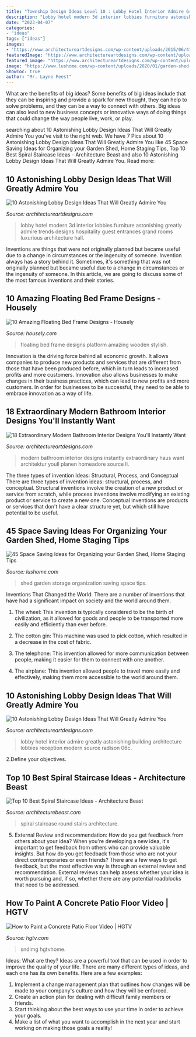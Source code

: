 ```yaml
---
title: "Township Design Ideas Level 10 : Lobby Hotel Interior Admire Greatly Astonishing Building Architecture Lobbies Reception Modern Source Radison 06c"
description: "Lobby hotel modern 3d interior lobbies furniture astonishing greatly admire trends designs hospitality guest entrances grand rooms luxurious architecture hall"
date: "2023-04-07"
categories:
- "ideas"
tags: ["ideas"]
images:
- "https://www.architectureartdesigns.com/wp-content/uploads/2015/06/410.jpg"
featuredImage: "https://www.architectureartdesigns.com/wp-content/uploads/2016/05/18-Extraordinary-Modern-Bathroom-Interior-Designs-Youll-Instantly-Want-To-Have-2.jpg"
featured_image: "https://www.architectureartdesigns.com/wp-content/uploads/2015/06/89-630x419.jpg"
image: "https://www.lushome.com/wp-content/uploads/2020/01/garden-shed-storage-organization-tips-31.jpg"
ShowToc: true
author: "Mr. Layne Feest"
---
```



What are the benefits of big ideas?
Some benefits of big ideas include that they can be inspiring and provide a spark for new thought, they can help to solve problems, and they can be a way to connect with others. Big ideas can also lead to new business concepts or innovative ways of doing things that could change the way people live, work, or play.

	

		
searching about 10 Astonishing Lobby Design Ideas That Will Greatly Admire You you've visit to the right web. We have 7 Pics about 10 Astonishing Lobby Design Ideas That Will Greatly Admire You like 45 Space Saving Ideas for Organizing your Garden Shed, Home Staging Tips, Top 10 Best Spiral Staircase Ideas - Architecture Beast and also 10 Astonishing Lobby Design Ideas That Will Greatly Admire You. Read more:
		
    
## 10 Astonishing Lobby Design Ideas That Will Greatly Admire You

<img loading=lazy src="https://www.architectureartdesigns.com/wp-content/uploads/2015/06/410.jpg" onerror="this.onerror=null;this.src='https://tse1.mm.bing.net/th?id=OIP.SdHQk1WxBhVd4zZ-lNUffgHaEm&amp;pid=15.1';" alt="10 Astonishing Lobby Design Ideas That Will Greatly Admire You">

_Source: architectureartdesigns.com_

>lobby hotel modern 3d interior lobbies furniture astonishing greatly admire trends designs hospitality guest entrances grand rooms luxurious architecture hall. 

	

Inventions are things that were not originally planned but became useful due to a change in circumstances or the ingenuity of someone.
Invention always has a story behind it. Sometimes, it's something that was not originally planned but became useful due to a change in circumstances or the ingenuity of someone. In this article, we are going to discuss some of the most famous inventions and their stories.

    
## 10 Amazing Floating Bed Frame Designs - Housely

<img loading=lazy src="https://a5j0u479x2t4e35gducjhz15-wpengine.netdna-ssl.com/wp-content/uploads/2017/07/0a2719e5476c46893595376be3b747b4-floating-bed-frame-bed-frame-design.jpg" onerror="this.onerror=null;this.src='https://tse2.mm.bing.net/th?id=OIP.a1CnQxNU1e3DijTErIp1OwHaFj&amp;pid=15.1';" alt="10 Amazing Floating Bed Frame Designs - Housely">

_Source: housely.com_

>floating bed frame designs platform amazing wooden stylish. 

	

Innovation is the driving force behind all economic growth. It allows companies to produce new products and services that are different from those that have been produced before, which in turn leads to increased profits and more customers. Innovation also allows businesses to make changes in their business practices, which can lead to new profits and more customers. In order for businesses to be successful, they need to be able to embrace innovation as a way of life.

    
## 18 Extraordinary Modern Bathroom Interior Designs You&#039;ll Instantly Want

<img loading=lazy src="https://www.architectureartdesigns.com/wp-content/uploads/2016/05/18-Extraordinary-Modern-Bathroom-Interior-Designs-Youll-Instantly-Want-To-Have-2.jpg" onerror="this.onerror=null;this.src='https://tse3.mm.bing.net/th?id=OIP.ZllaVp8WjM9t2lGsGRVWpQHaD8&amp;pid=15.1';" alt="18 Extraordinary Modern Bathroom Interior Designs You&#039;ll Instantly Want">

_Source: architectureartdesigns.com_

>modern bathroom interior designs instantly extraordinary haus want architektur youll planen homeadore source ll. 

	

The three types of invention Ideas: Structural, Process, and Conceptual
There are three types of invention ideas: structural, process, and conceptual. Structural inventions involve the creation of a new product or service from scratch, while process inventions involve modifying an existing product or service to create a new one. Conceptual inventions are products or services that don't have a clear structure yet, but which still have potential to be useful.

    
## 45 Space Saving Ideas For Organizing Your Garden Shed, Home Staging Tips

<img loading=lazy src="https://www.lushome.com/wp-content/uploads/2020/01/garden-shed-storage-organization-tips-31.jpg" onerror="this.onerror=null;this.src='https://tse4.mm.bing.net/th?id=OIP.j-4u5jI1P4JvTKr4pnop2wAAAA&amp;pid=15.1';" alt="45 Space Saving Ideas for Organizing your Garden Shed, Home Staging Tips">

_Source: lushome.com_

>shed garden storage organization saving space tips. 

	

Inventions That Changed the World: There are a number of inventions that have had a significant impact on society and the world around them.
1. The wheel: This invention is typically considered to be the birth of civilization, as it allowed for goods and people to be transported more easily and efficiently than ever before.
2. The cotton gin: This machine was used to pick cotton, which resulted in a decrease in the cost of fabric.

3. The telephone: This invention allowed for more communication between people, making it easier for them to connect with one another.

4. The airplane: This invention allowed people to travel more easily and effectively, making them more accessible to the world around them.

    
## 10 Astonishing Lobby Design Ideas That Will Greatly Admire You

<img loading=lazy src="https://www.architectureartdesigns.com/wp-content/uploads/2015/06/89-630x419.jpg" onerror="this.onerror=null;this.src='https://tse3.mm.bing.net/th?id=OIP.iJuk_yy1x-VB-x7TCHQwPAHaE7&amp;pid=15.1';" alt="10 Astonishing Lobby Design Ideas That Will Greatly Admire You">

_Source: architectureartdesigns.com_

>lobby hotel interior admire greatly astonishing building architecture lobbies reception modern source radison 06c. 

	

2.Define your objectives.

    
## Top 10 Best Spiral Staircase Ideas - Architecture Beast

<img loading=lazy src="https://architecturebeast.com/wp-content/uploads/2018/10/Top-10-best-spiral-staircase-ideas-Architecture-Beast-06-1-min.jpg" onerror="this.onerror=null;this.src='https://tse2.mm.bing.net/th?id=OIP.lRAU7Ni7YmV1XmQuP4G1-wHaHT&amp;pid=15.1';" alt="Top 10 Best Spiral Staircase Ideas - Architecture Beast">

_Source: architecturebeast.com_

>spiral staircase round stairs architecture. 

	

5. External Review and recommendation: How do you get feedback from others about your idea?
When you're developing a new idea, it's important to get feedback from others who can provide valuable insights. But how do you get feedback from those who are not your direct contemporaries or even friends? There are a few ways to get feedback, but the most effective way is through an external review and recommendation. External reviews can help assess whether your idea is worth pursuing and, if so, whether there are any potential roadblocks that need to be addressed.

    
## How To Paint A Concrete Patio Floor Video | HGTV

<img loading=lazy src="https://hgtvhome.sndimg.com/content/dam/images/hgtv/video/0/01/012/0126/0126635.jpg.rend.hgtvcom.616.462.suffix/1411682739100.jpeg" onerror="this.onerror=null;this.src='https://tse1.mm.bing.net/th?id=OIP.qU3frurhNoKwS5_EAlcFDwHaFj&amp;pid=15.1';" alt="How to Paint a Concrete Patio Floor Video | HGTV">

_Source: hgtv.com_

>sndimg hgtvhome. 

	

Ideas: What are they?
Ideas are a powerful tool that can be used in order to improve the quality of your life. There are many different types of ideas, and each one has its own benefits. Here are a few examples: 
1. Implement a change management plan that outlines how changes will be made to your company's culture and how they will be enforced. 
2. Create an action plan for dealing with difficult family members or friends. 
3. Start thinking about the best ways to use your time in order to achieve your goals. 
4. Make a list of what you want to accomplish in the next year and start working on making those goals a reality!

